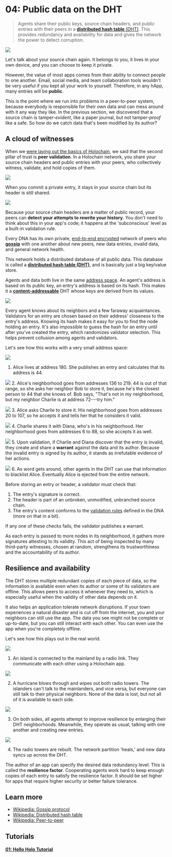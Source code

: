 # 04: Public data on the DHT

> Agents share their public keys, source chain headers, and public entries with their peers in a [**distributed hash table** (DHT)](https://en.wikipedia.org/wiki/Distributed_hash_table). This provides redundancy and availability for data and gives the network the power to detect corruption.

![](https://i.imgur.com/l19cWOw.png)

Let's talk about your source chain again. It belongs to you, it lives in your own device, and you can choose to keep it private.

However, the value of most apps comes from their ability to connect people to one another. Email, social media, and team collaboration tools wouldn't be very useful if you kept all your work to yourself. Therefore, in any hApp, many entries will be **public**.

This is the point where we run into problems in a peer-to-peer system, because everybody is responsible for their own data and can mess around with it any way they like. In the previous section, we discovered that a source chain is tamper-_evident_, like a paper journal, but not tamper-_proof_ like a safe. So how do we catch data that's been modified by its author?

## A cloud of witnesses

When we [were laying out the basics of Holochain](../1_the_basics), we said that the second pillar of trust is **peer validation**. In a Holochain network, you share your source chain headers and public entries with your peers, who collectively witness, validate, and hold copies of them.

![](https://i.imgur.com/RmvhwpY.png)

When you commit a private entry, it stays in your source chain but its header is still shared.

![](https://i.imgur.com/uWyEeby.png)

Because your source chain headers are a matter of public record, your peers can **detect your attempts to rewrite your history**. You don't need to think about this in your app's code; it happens at the 'subconscious' level as a built-in validation rule.

Every DNA has its own private, [end-to-end encrypted](https://en.wikipedia.org/wiki/End-to-end_encryption) network of peers who [**gossip**](https://en.wikipedia.org/wiki/Gossip_protocol) with one another about new peers, new data entries, invalid data, and general network health.

This network holds a distributed database of all public data. This database is called a [**distributed hash table (DHT)**](https://en.wikipedia.org/wiki/Distributed_hash_table), and is basically just a big key/value store.

Agents and data both live in the same [address space](https://en.wikipedia.org/wiki/Address_space). An agent's address is based on its public key, an entry's address is based on its hash. This makes it a [**content-addressable**](https://en.wikipedia.org/wiki/Content-addressable_storage) DHT whose keys are derived from its values.

![](https://i.imgur.com/9k0BBjg.png)

Every agent knows about its neighbors and a few faraway acquaintances. Validators for an entry are chosen based on their address' closeness to the entry's address. Knowing its hash makes it easy for you to find the node holding an entry. It's also impossible to guess the hash for an entry until after you've created the entry, which randomizes validator selection. This helps prevent collusion among agents and validators.

Let's see how this works with a very small address space:

![](https://i.imgur.com/HwjYS8T.png)
1. Alice lives at address 180. She publishes an entry and calculates that its address is 44.

![](https://i.imgur.com/WoKOxoQ.png)
2. Alice's neighborhood goes from addresses 136 to 219. 44 is out of that range, so she asks her neighbor Bob to store it, because he's the closest person to 44 that she knows of. Bob says, "That's not in my neighborhood, but my neighbor Charlie is at address 72---try him."

![](https://i.imgur.com/uSzqqVZ.png)
3. Alice asks Charlie to store it. His neighborhood goes from addresses 20 to 107, so he accepts it and tells her that he considers it valid.

![](https://i.imgur.com/2wDWVZT.png)
4. Charlie shares it with Diana, who's in his neighborhood. Her neighborhood goes from addresses 6 to 88, so she accepts it as well.

![](https://i.imgur.com/vNBnN4F.png)
5. Upon validation, if Charlie and Diana discover that the entry is invalid, they create and share a **warrant** against the data and its author. Because the invalid entry is signed by its author, it stands as irrefutable evidence of her actions.

![](https://i.imgur.com/jPe1im8.png)
6. As word gets around, other agents in the DHT can use that information to blacklist Alice. Eventually Alice is ejected from the entire network.

Before storing an entry or header, a validator must check that:

1. The entry's signature is correct.
2. The header is part of an unbroken, unmodified, unbranched source chain.
3. The entry's content conforms to the [validation rules](../7_validating_data) defined in the DNA (more on that in a bit).

If any one of these checks fails, the validator publishes a warrant.

As each entry is passed to more nodes in its neighborhood, it gathers more signatures attesting to its validity. This act of being inspected by many third-party witnesses, chosen at random, strengthens its trustworthiness and the accountability of its author.

## Resilience and availability

The DHT stores multiple redundant copies of each piece of data, so the information is available even when its author or some of its validators are offline. This allows peers to access it whenever they need to, which is especially useful when the validity of other data depends on it.

It also helps an application tolerate network disruptions. If your town experiences a natural disaster and is cut off from the internet, you and your neighbors can still use the app. The data you see might not be complete or up-to-date, but you can still interact with each other. You can even use the app when you're completely offline.

Let's see how this plays out in the real world.

![](https://i.imgur.com/vQ6pstS.png)

1. An island is connected to the mainland by a radio link. They communicate with each other using a Holochain app.

![](https://i.imgur.com/bmhXe37.png)

2. A hurricane blows through and wipes out both radio towers. The islanders can't talk to the mainlanders, and vice versa, but everyone can still talk to their physical neighbors. None of the data is lost, but not all of it is available to each side.

![](https://i.imgur.com/GSi7RQw.png)

3. On both sides, all agents attempt to improve resilience by enlarging their DHT neighborhoods. Meanwhile, they operate as usual, talking with one another and creating new entries.

![](https://i.imgur.com/ieWZhja.png)

4. The radio towers are rebuilt. The network partition 'heals,' and new data syncs up across the DHT.

The author of an app can specify the desired data redundancy level. This is called the **resilience factor**. Cooperating agents work hard to keep enough copies of each entry to satisfy the resilience factor. It should be set higher for apps that require higher security or better failure tolerance.

## Learn more

* [Wikipedia: Gossip protocol](https://en.wikipedia.org/wiki/Gossip_protocol)
* [Wikipedia: Distributed hash table](https://en.wikipedia.org/wiki/Distributed_hash_table)
* [Wikipedia: Peer-to-peer](https://en.wikipedia.org/wiki/Peer-to-peer)

## Tutorials

<div class="h-tile-container">
    <div class="h-tile tile-alt tile-tutorials">
        <a href="../../tutorials/coreconcepts/hello_holo">
            <h4>01: Hello Holo Tutorial</h4>
        </a>
    </div>
</div>
